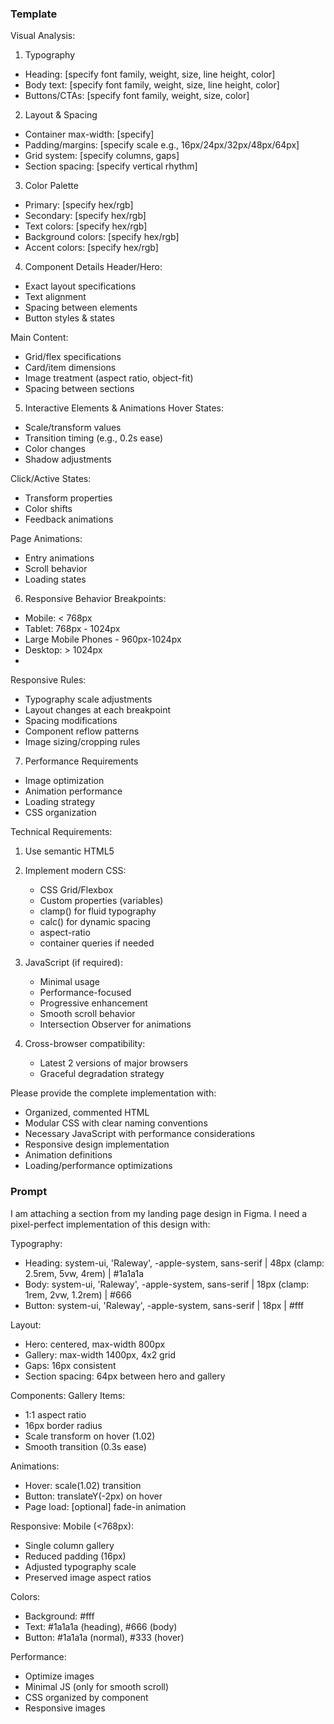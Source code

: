 ### Template

Visual Analysis:
1. Typography
- Heading: [specify font family, weight, size, line height, color]
- Body text: [specify font family, weight, size, line height, color]
- Buttons/CTAs: [specify font family, weight, size, color]

2. Layout & Spacing
- Container max-width: [specify]
- Padding/margins: [specify scale e.g., 16px/24px/32px/48px/64px]
- Grid system: [specify columns, gaps]
- Section spacing: [specify vertical rhythm]

3. Color Palette
- Primary: [specify hex/rgb]
- Secondary: [specify hex/rgb]
- Text colors: [specify hex/rgb]
- Background colors: [specify hex/rgb]
- Accent colors: [specify hex/rgb]

4. Component Details
Header/Hero:
- Exact layout specifications
- Text alignment
- Spacing between elements
- Button styles & states

Main Content:
- Grid/flex specifications
- Card/item dimensions
- Image treatment (aspect ratio, object-fit)
- Spacing between sections

5. Interactive Elements & Animations
Hover States:
- Scale/transform values
- Transition timing (e.g., 0.2s ease)
- Color changes
- Shadow adjustments

Click/Active States:
- Transform properties
- Color shifts
- Feedback animations

Page Animations:
- Entry animations
- Scroll behavior
- Loading states

6. Responsive Behavior
Breakpoints:
- Mobile: < 768px
- Tablet: 768px - 1024px
- Large Mobile Phones - 960px-1024px
- Desktop: > 1024px
- 

Responsive Rules:
- Typography scale adjustments
- Layout changes at each breakpoint
- Spacing modifications
- Component reflow patterns
- Image sizing/cropping rules

7. Performance Requirements
- Image optimization
- Animation performance
- Loading strategy
- CSS organization

Technical Requirements:
1. Use semantic HTML5
2. Implement modern CSS:
   - CSS Grid/Flexbox
   - Custom properties (variables)
   - clamp() for fluid typography
   - calc() for dynamic spacing
   - aspect-ratio
   - container queries if needed

3. JavaScript (if required):
   - Minimal usage
   - Performance-focused
   - Progressive enhancement
   - Smooth scroll behavior
   - Intersection Observer for animations

4. Cross-browser compatibility:
   - Latest 2 versions of major browsers
   - Graceful degradation strategy

Please provide the complete implementation with:
- Organized, commented HTML
- Modular CSS with clear naming conventions
- Necessary JavaScript with performance considerations
- Responsive design implementation
- Animation definitions
- Loading/performance optimizations



### Prompt 
I am attaching a section from my landing page design in Figma. I need a pixel-perfect implementation of this design with:

Typography:
- Heading: system-ui, 'Raleway', -apple-system, sans-serif | 48px (clamp: 2.5rem, 5vw, 4rem) | #1a1a1a
- Body: system-ui, 'Raleway', -apple-system, sans-serif | 18px (clamp: 1rem, 2vw, 1.2rem) | #666
- Button: system-ui, 'Raleway', -apple-system, sans-serif | 18px | #fff

Layout:
- Hero: centered, max-width 800px
- Gallery: max-width 1400px, 4x2 grid
- Gaps: 16px consistent
- Section spacing: 64px between hero and gallery

Components:
Gallery Items:
- 1:1 aspect ratio
- 16px border radius
- Scale transform on hover (1.02)
- Smooth transition (0.3s ease)

Animations:
- Hover: scale(1.02) transition
- Button: translateY(-2px) on hover
- Page load: [optional] fade-in animation

Responsive:
Mobile (<768px):
- Single column gallery
- Reduced padding (16px)
- Adjusted typography scale
- Preserved image aspect ratios

Colors:
- Background: #fff
- Text: #1a1a1a (heading), #666 (body)
- Button: #1a1a1a (normal), #333 (hover)

Performance:
- Optimize images
- Minimal JS (only for smooth scroll)
- CSS organized by component
- Responsive images